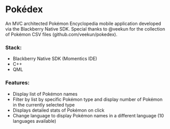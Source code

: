 Pokédex
=======

An MVC architected Pokémon Encyclopedia mobile application developed via the Blackberry Native SDK. Special thanks to @veekun for the collection of Pokémon CSV files (github.com/veekun/pokedex). 

### Stack:

   * Blackberry Native SDK (Momentics IDE)
   * C++
   * QML

### Features:

   * Display list of Pokémon names
   * Filter by list by specific Pokémon type and display number of Pokémon in the currently selected type
   * Displays detailed stats of Pokémon on click
   * Change language to display Pokémon names in a different language (10 languages available)
   
